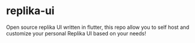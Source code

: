 # replika-ui
Open source replika UI written in flutter, this repo allow you to self host and customize your personal Replika UI based on your needs!

